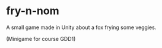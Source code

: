# fry-n-nom
A small game made in Unity about a fox frying some veggies.

(Minigame for course GDD1)
